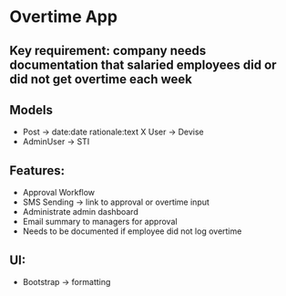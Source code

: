 # Overtime App

## Key requirement: company needs documentation that salaried employees did or did not get overtime each week

## Models
- Post -> date:date rationale:text
X User -> Devise
- AdminUser -> STI

## Features:
- Approval Workflow
- SMS Sending -> link to approval or overtime input
- Administrate admin dashboard
- Email summary to managers for approval
- Needs to be documented if employee did not log overtime

## UI:
- Bootstrap -> formatting